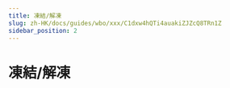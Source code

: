 ```yaml
---
title: 凍結/解凍
slug: zh-HK/docs/guides/wbo/xxx/C1dxw4hQTi4auakiZJZcQ8TRn1Z
sidebar_position: 2
---
```



# 凍結/解凍

